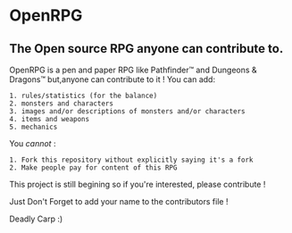 # OpenRPG
## The Open source RPG anyone can contribute to.

OpenRPG is a pen and paper RPG like Pathfinder™ and Dungeons & Dragons™ but,anyone can contribute to it !
 You can add:
```
1. rules/statistics (for the balance)
2. monsters and characters
3. images and/or descriptions of monsters and/or characters
4. items and weapons
5. mechanics
```

You _cannot_ :
```
1. Fork this repository without explicitly saying it's a fork
2. Make people pay for content of this RPG
```

This project is still begining so if you're interested, please contribute !

Just Don't Forget to add your name to the contributors file !

Deadly Carp :)
